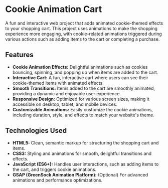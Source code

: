 # Cookie Animation Cart

A fun and interactive web project that adds animated cookie-themed effects to your shopping cart. This project uses animations to make the shopping experience more engaging, with cookie-related animations triggered during various actions such as adding items to the cart or completing a purchase.

## Features

- **Cookie Animation Effects:** Delightful animations such as cookies bouncing, spinning, and popping up when items are added to the cart.
- **Interactive Cart:** A fun, interactive cart where users can see their cookie-themed items with animated effects.
- **Smooth Transitions:** Items added to the cart are smoothly animated, providing a dynamic and enjoyable user experience.
- **Responsive Design:** Optimized for various screen sizes, making it accessible on desktop, tablet, and mobile devices.
- **Customizable Animations:** Easily customize the cookie animations, including duration, style, and effects to match your website's theme.

## Technologies Used

- **HTML5:** Clean, semantic markup for structuring the shopping cart and items.
- **CSS3:** Styling and animations for smooth, delightful transitions and effects.
- **JavaScript (ES6+):** Handles user interactions, such as adding items to the cart, and triggers cookie animations.
- **GSAP (GreenSock Animation Platform):** (Optional) For advanced animations and performance optimizations.
